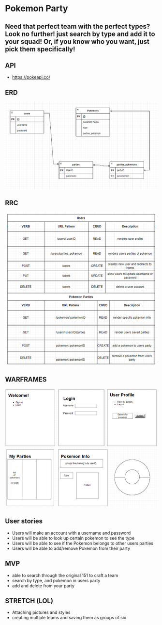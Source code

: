 # Pokemon Party
## Need that perfect team with the perfect types? Look no further! just search by type and add it to your squad! Or, if you know who you want, just pick them specifically!



## API
* https://pokeapi.co/

## ERD

![ERD](./images/project-2-ERD.PNG)

## RRC

![RRD](./images/project-2-rrd.PNG)


## WARFRAMES

![wireframe](./images/project-2-wireframe.PNG)

## User stories
* Users will make an account with a username and password
* Users will be able to look up certain pokemon to see the type
* Users will be able to see if the Pokemon belongs to other users parties
* Users will be able to add/remove Pokemon from their party



## MVP
* able to search through the original 151 to craft a team
* search by type, and pokemon in users party
* add and delete from your party

## STRETCH (LOL)
* Attaching pictures and styles
* creating multiple teams and saving them as groups of six